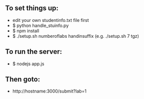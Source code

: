 To set things up:
----------------
-	edit your own studentinfo.txt file first
-	$ python handle\_stuinfo.py
-	$ npm install
-	$ ./setup.sh numberoflabs handinsuffix (e.g. ./setup.sh 7 tgz)

To run the server:
----------------
-	$ nodejs app.js

Then goto:
----------------
-	http://hostname:3000/submit?lab=1

